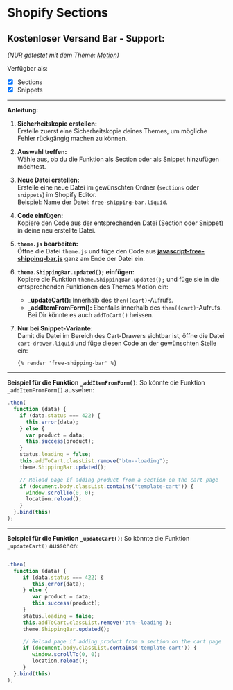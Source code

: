 # Shopify Sections

## **Kostenloser Versand Bar - Support:**  
*(NUR getestet mit dem Theme: [Motion](https://themes.shopify.com/themes/motion/styles/classic))*

Verfügbar als:
- [x] Sections
- [x] Snippets

---

**Anleitung:**

1. **Sicherheitskopie erstellen:**  
   Erstelle zuerst eine Sicherheitskopie deines Themes, um mögliche Fehler rückgängig machen zu können.

2. **Auswahl treffen:**  
   Wähle aus, ob du die Funktion als Section oder als Snippet hinzufügen möchtest.

3. **Neue Datei erstellen:**  
   Erstelle eine neue Datei im gewünschten Ordner (`sections` oder `snippets`) im Shopify Editor.  
   Beispiel: Name der Datei: `free-shipping-bar.liquid`.

4. **Code einfügen:**  
   Kopiere den Code aus der entsprechenden Datei (Section oder Snippet) in deine neu erstellte Datei.

5. **`theme.js` bearbeiten:**  
   Öffne die Datei `theme.js` und füge den Code aus **[javascript-free-shipping-bar.js](free-shipping-bar/javascript-free-shipping-bar.js)** ganz am Ende der Datei ein.

6. **`theme.ShippingBar.updated();` einfügen:**  
   Kopiere die Funktion `theme.ShippingBar.updated();` und füge sie in die entsprechenden Funktionen des Themes Motion ein:
   - **_updateCart():** Innerhalb des `then((cart)`-Aufrufs.
   - **_addItemFromForm():** Ebenfalls innerhalb des `then((cart)`-Aufrufs. Bei Dir könnte es auch `addToCart()` heissen.

7. **Nur bei Snippet-Variante:**  
   Damit die Datei im Bereich des Cart-Drawers sichtbar ist, öffne die Datei `cart-drawer.liquid` und füge diesen Code an der gewünschten Stelle ein:
   ```liquid
   {% render 'free-shipping-bar' %}
   ```

---

**Beispiel für die Funktion `_addItemFromForm()`:**
So könnte die Funktion `_addItemFromForm()` aussehen:

```javascript
.then(
  function (data) {
    if (data.status === 422) {
      this.error(data);
    } else {
      var product = data;
      this.success(product);
    }
    status.loading = false;
    this.addToCart.classList.remove("btn--loading");
    theme.ShippingBar.updated();

    // Reload page if adding product from a section on the cart page
    if (document.body.classList.contains("template-cart")) {
      window.scrollTo(0, 0);
      location.reload();
    }
  }.bind(this)
);
```
---

**Beispiel für die Funktion `_updateCart()`:**
So könnte die Funktion `_updateCart()` aussehen:

```javascript

.then(
  function (data) {
     if (data.status === 422) {
        this.error(data);
     } else {
        var product = data;
        this.success(product);
     }
     status.loading = false;
     this.addToCart.classList.remove('btn--loading');
     theme.ShippingBar.updated();

     // Reload page if adding product from a section on the cart page
     if (document.body.classList.contains('template-cart')) {
        window.scrollTo(0, 0);
        location.reload();
     }
  }.bind(this)
);
```
